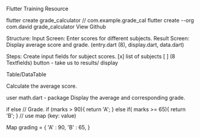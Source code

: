 Flutter Training Resource

flutter create grade_calculator // com.example.grade_cal
flutter create --org com.david grade_calculator
View Github

Structure:
Input Screen: Enter scores for different subjects.
 Result Screen: Display average score and grade.
(entry.dart (8), display.dart, data.dart)

Steps:
Create input fields for subject scores.
[x] list of subjects
[ ] (8 Textfields)
button - take us to results/ display

Table/DataTable


Calculate the average score.

user math.dart - package
Display the average and corresponding grade.

if else
// Grade.
 if (marks > 90){
    return 'A';
 } else if( marks >= 65){
    return 'B';
 }
// use map (key: value)

Map grading = {
    'A' : 90,
    'B'  : 65,
}


